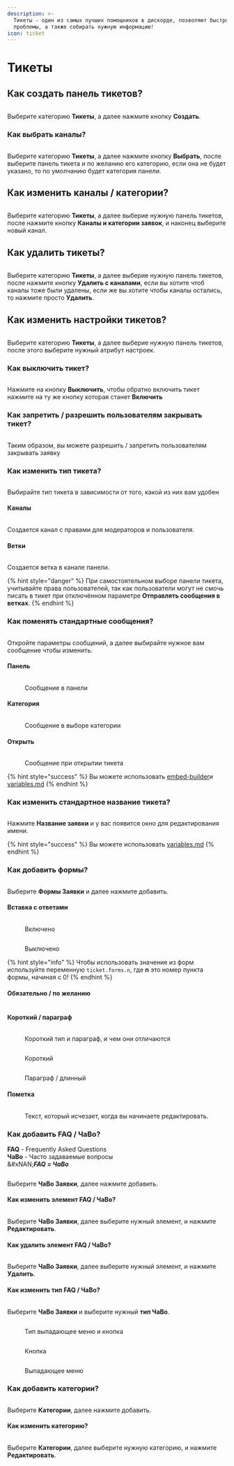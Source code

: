 ```yaml
---
description: >-
  Тикеты - один из самых лучших помощников в дискорде, позволяют быстро решать
  проблемы, а также собирать нужную информацию!
icon: ticket
---
```


# Тикеты

## Как создать панель тикетов?

<figure><img src="../.gitbook/assets/Запись-2024-08-03-005435.gif" alt=""><figcaption></figcaption></figure>

Выберите категорию **Тикеты**, а далее нажмите кнопку **Создать**.

### Как выбрать каналы?

<figure><img src="../.gitbook/assets/Запись-2024-08-03-005859.gif" alt=""><figcaption></figcaption></figure>

Выберите категорию **Тикеты**, а далее нажмите кнопку **Выбрать**, после выберите панель тикета и по желанию его категорию, если она не будет указано, то по умолчанию будет категория панели.

## Как изменить каналы / категории?

<figure><img src="../.gitbook/assets/Запись 2024-08-31 140818_changed.gif" alt=""><figcaption></figcaption></figure>

Выберите категорию **Тикеты**, а далее выберие нужную панель тикетов, после нажмите кнопку **Каналы и категории заявок**, и наконец выберите новый канал.

## Как удалить тикеты?

<figure><img src="../.gitbook/assets/Запись-2024-08-03-012657 (1).gif" alt=""><figcaption></figcaption></figure>

Выберите категорию **Тикеты**, а далее выберие нужную панель тикетов, после нажмите кнопку **Удалить с каналами**, если вы хотите чтоб каналы тоже были удалены, если же вы хотите чтобы каналы остались, то нажмите просто **Удалить**.

## Как изменить настройки тикетов?

<figure><img src="../.gitbook/assets/Запись-2024-08-03-013101.gif" alt=""><figcaption></figcaption></figure>

Выберите категорию **Тикеты**, а далее выберие нужную панель тикетов, после этого выберите нужный атрибут настроек.

### Как выключить тикет?

<figure><img src="../.gitbook/assets/Запись-2024-08-03-013355.gif" alt=""><figcaption></figcaption></figure>

Нажмите на кнопку **Выключить**, чтобы обратно включить тикет нажмите на ту же кнопку которая станет **Включить**

### Как запретить / разрешить пользователям закрывать тикет?

<figure><img src="../.gitbook/assets/Запись 2024-08-06 151415.gif" alt=""><figcaption></figcaption></figure>

Таким образом, вы можете разрешить / запретить пользователям закрывать заявку

### Как изменить тип тикета?

<figure><img src="../.gitbook/assets/Запись-2024-08-03-014219.gif" alt=""><figcaption></figcaption></figure>

Выбирайте тип тикета в зависимости от того, какой из них вам удобен

#### Каналы

<figure><img src="../.gitbook/assets/image (6) (1).png" alt=""><figcaption></figcaption></figure>

Создается канал с правами для модераторов и пользователя.

#### Ветки

<figure><img src="../.gitbook/assets/image (1) (1) (1) (1) (1).png" alt=""><figcaption></figcaption></figure>

Создается ветка в канале панели.

{% hint style="danger" %}
При самостоятельном выборе панели тикета, учитывайте права пользователей, так как пользователи могут не смочь писать в тикет при отключённом параметре **Отправлять сообщения в ветках**.
{% endhint %}

### Как поменять стандартные сообщения?&#x20;

<figure><img src="../.gitbook/assets/Запись-2024-08-03-150036.gif" alt=""><figcaption></figcaption></figure>

Откройте параметры сообщений, а далее выбирайте нужное вам сообщение чтобы изменить.

#### Панель

<figure><img src="../.gitbook/assets/image (3) (1) (1) (1).png" alt=""><figcaption><p>Сообщение в панели</p></figcaption></figure>

#### Категория

<figure><img src="../.gitbook/assets/image (21).png" alt=""><figcaption><p>Сообщение в выборе категории</p></figcaption></figure>

#### Открыть

<figure><img src="../.gitbook/assets/image (22).png" alt=""><figcaption><p>Сообщение при открытии тикета</p></figcaption></figure>

{% hint style="success" %}
Вы можете использовать [embed-builder](embed-builder/ "mention")и [variables.md](embed-builder/variables.md "mention")
{% endhint %}

### Как изменить стандартное название тикета?

<figure><img src="../.gitbook/assets/Запись 2024-08-03 152033.gif" alt=""><figcaption></figcaption></figure>

Нажмите **Название заявки** и у вас появится окно для редактирования имени.

{% hint style="success" %}
Вы можете использовать [variables.md](embed-builder/variables.md "mention")
{% endhint %}

### Как добавить формы?

<figure><img src="../.gitbook/assets/Запись 2024-08-03 154018.gif" alt=""><figcaption></figcaption></figure>

Выберите **Формы Заявки** и далее нажмите добавить.

#### Вставка с ответами

<figure><img src="../.gitbook/assets/image (29).png" alt=""><figcaption><p>Включено</p></figcaption></figure>

<figure><img src="../.gitbook/assets/image (30).png" alt=""><figcaption><p>Выключено</p></figcaption></figure>

{% hint style="info" %}
Чтобы использовать значение из форм используйте переменную `ticket.forms.n`, где **n** это номер пункта формы, начиная с 0!
{% endhint %}

#### Обязательно / по желанию

<figure><img src="../.gitbook/assets/image (23).png" alt=""><figcaption></figcaption></figure>

#### Короткий / параграф

<figure><img src="../.gitbook/assets/image (24).png" alt=""><figcaption><p>Короткий тип и параграф, и чем они отличаются</p></figcaption></figure>

<figure><img src="../.gitbook/assets/image (25).png" alt=""><figcaption><p>Короткий</p></figcaption></figure>

<figure><img src="../.gitbook/assets/image (26).png" alt=""><figcaption><p>Параграф / длинный </p></figcaption></figure>

#### Пометка

<figure><img src="../.gitbook/assets/image (27).png" alt=""><figcaption><p>Текст, который исчезает, когда вы начинаете редактировать.</p></figcaption></figure>

### Как добавить FAQ / ЧаВо?

**FAQ** - Frequently Asked Questions\
**ЧаВо** - Часто задаваемые вопросы\
&#xNAN;_**FAQ = ЧаВо**_

<figure><img src="../.gitbook/assets/Запись 2024-08-31 143325.gif" alt=""><figcaption></figcaption></figure>

Выберите **ЧаВо Заявки**, далее нажмите добавить.

#### Как изменить элемент FAQ / ЧаВо?

<figure><img src="../.gitbook/assets/Запись 2024-08-31 145117.gif" alt=""><figcaption></figcaption></figure>

Выберите **ЧаВо Заявки**, далее выберите нужный элемент, и нажмите **Редактировать**.

#### Как удалить элемент FAQ / ЧаВо?

<figure><img src="../.gitbook/assets/Запись 2024-08-31 145620.gif" alt=""><figcaption></figcaption></figure>

Выберите **ЧаВо Заявки**, далее выберите нужный элемент, и нажмите **Удалить**.

#### Как изменить тип FAQ / ЧаВо?

<figure><img src="../.gitbook/assets/Запись 2024-08-31 144300.gif" alt=""><figcaption></figcaption></figure>

Выберите **ЧаВо Заявки** и выберите нужный **тип ЧаВо**.

<figure><img src="../.gitbook/assets/image (1) (1) (1).png" alt=""><figcaption><p>Тип выпадающее меню и кнопка</p></figcaption></figure>

<figure><img src="../.gitbook/assets/image (2) (1) (1).png" alt=""><figcaption><p>Кнопка</p></figcaption></figure>

<figure><img src="../.gitbook/assets/image (4) (1).png" alt=""><figcaption><p>Выпадающее меню</p></figcaption></figure>

### Как добавить категории?

<figure><img src="../.gitbook/assets/Запись 2024-08-31 150232.gif" alt=""><figcaption></figcaption></figure>

Выберите **Категории**, далее нажмите добавить.

#### Как изменить категорию?

<figure><img src="../.gitbook/assets/Запись 2024-08-31 150921.gif" alt=""><figcaption></figcaption></figure>

Выберите **Категории**, далее выберите нужную категорию, и нажмите **Редактировать**.
